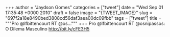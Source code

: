 
+++
author = "Jaydson Gomes"
categories = ["tweet"]
date = "Wed Sep 01 17:35:48 +0000 2010"
draft = false
image = "{TWEET_IMAGE}"
slug = "697f2a18e8490bed3808cd56daf3aea00dc09fbb"
tags = ["tweet"]
title = """Pro @lfbittencourt RT @os..."""
+++
Pro @lfbittencourt RT @osnipassos: O Dilema Masculino http://bit.ly/cFE3H5
